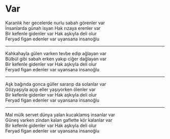 # Var

Karanlık her gecelerde nurlu sabah görenler var  
İnsanlarda günah isyan Hak rızaya erenler var  
Bir kefenle gidenler var Hak aşkıyla deli olur  
Feryad figan edenler var uyansana insanoğlu  
****  
Kahkahayla gülen varken tevbe edip ağlayan var  
Bülbül gibi sabah erken yakıp ciğer dağlayan var  
Bir kefenle gidenler var Hak aşkıyla deli olur  
Feryad figan edenler var uyansana insanoğlu  
****  
Aşk bağında gonca güller sararıp da solanlar var  
Gözyaşıyla açıp eller yaşıyorken ölenler var  
Bir kefenle gidenler var Hak aşkıyla deli olur  
Feryad figan edenler var uyansana insanoğlu  
****  
Mal mülk servet dünya yalan kucaklamış insanlar var  
Güneş varken zindan kalan gaflette kör kalanlar var  
Bir kefenle gidenler var Hak aşkıyla deli olur  
Feryad figan edenler var uyansana insanoğlu  

